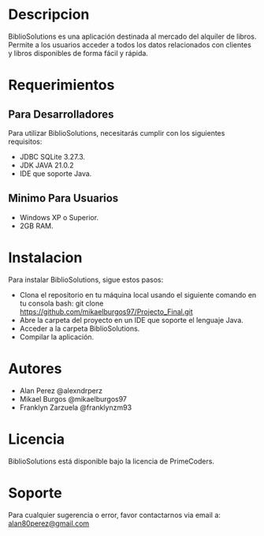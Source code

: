 # Descripcion
BiblioSolutions es una aplicación destinada al mercado del alquiler de libros. Permite a los usuarios acceder a todos los datos relacionados con clientes y libros disponibles de forma fácil y rápida.

# Requerimientos
## Para Desarrolladores
Para utilizar BiblioSolutions, necesitarás cumplir con los siguientes requisitos:

- JDBC SQLite 3.27.3.
- JDK JAVA 21.0.2
- IDE que soporte Java.

## Minimo Para Usuarios
- Windows XP o Superior.
- 2GB RAM.

# Instalacion
Para instalar BiblioSolutions, sigue estos pasos:

- Clona el repositorio en tu máquina local usando el siguiente comando en tu consola bash: git clone https://github.com/mikaelburgos97/Projecto_Final.git
- Abre la carpeta del proyecto en un IDE que soporte el lenguaje Java.
- Acceder a la carpeta BiblioSolutions.
- Compilar la aplicación.

# Autores
- Alan Perez @alexndrperz
- Mikael Burgos @mikaelburgos97
- Franklyn Zarzuela @franklynzm93

# Licencia
BiblioSolutions está disponible bajo la licencia de PrimeCoders.

# Soporte
Para cualquier sugerencia o error, favor contactarnos via email a: alan80perez@gmail.com
